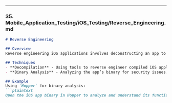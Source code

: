 
---

### 35. **Mobile_Application_Testing/iOS_Testing/Reverse_Engineering.md**

```markdown
# Reverse Engineering

## Overview
Reverse engineering iOS applications involves deconstructing an app to understand its functionality, identify vulnerabilities, and analyze its behavior.

## Techniques
- **Decompilation** - Using tools to reverse engineer compiled iOS applications.
- **Binary Analysis** - Analyzing the app’s binary for security issues.

## Example
Using `Hopper` for binary analysis:
```plaintext
Open the iOS app binary in Hopper to analyze and understand its functionality.

